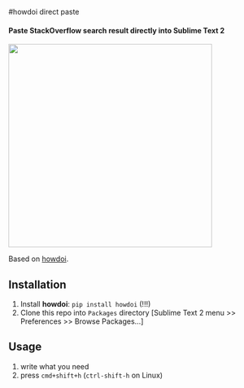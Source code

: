 #howdoi direct paste

#### Paste StackOverflow search result directly into Sublime Text 2


<img src="http://azac.pl/out.gif" width="400"/>

Based on [howdoi](https://github.com/gleitz/howdoi).

## Installation

1. Install **howdoi**: `pip install howdoi` (!!!)
2. Clone this repo into `Packages` directory [Sublime Text 2 menu >> Preferences >> Browse Packages...]

## Usage

1. write what you need
2. press `cmd+shift+h` (`ctrl-shift-h` on Linux) 

